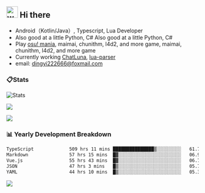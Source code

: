 ## <img alt="wave" src="https://raw.githubusercontent.com/MartinHeinz/MartinHeinz/master/wave.gif" width="30px"> Hi there

- Android（Kotlin/Java）, Typescript, Lua Developer
- Also good at a little Python, C# Also good at a little Python, C#
- Play [osu! mania](https://osu.ppy.sh/users/29808669), maimai, chunithm, l4d2, and more game, maimai, chunithm, l4d2, and more game
- Currently working [ChatLuna](https://github.com/ChatLunaLab), [lua-parser](https://github.com/dingyi222666/lua-parser)
- email: [dingyi222666@foxmail.com](mailto:dingyi222666@foxmail.com)

### 📋Stats

![Stats](https://github-readme-stats.vercel.app/api?username=dingyi222666&show_icons=true&icon_color=47A69E&title_color=47A69E&count_private=true)    

![](https://api.githubtrends.io/user/svg/dingyi222666/langs?time_range=one_year&include_private=True&loc_metric=changed&theme=classic)

![](http://github-profile-summary-cards.vercel.app/api/cards/productive-time?username=dingyi222666&theme=nord_dark&utcOffset=8)

### 📊 Yearly Development Breakdown

<!--START_SECTION:waka-->

```txt
TypeScript             509 hrs 11 mins ███████████████▒░░░░░░░░░   61.70 %
Markdown               57 hrs 15 mins  █▓░░░░░░░░░░░░░░░░░░░░░░░   06.94 %
Vue.js                 55 hrs 43 mins  █▓░░░░░░░░░░░░░░░░░░░░░░░   06.75 %
JSON                   47 hrs 3 mins   █▒░░░░░░░░░░░░░░░░░░░░░░░   05.70 %
YAML                   44 hrs 10 mins  █▒░░░░░░░░░░░░░░░░░░░░░░░   05.35 %
```

<!--END_SECTION:waka-->

![](https://komarev.com/ghpvc/?username=dingyi222666)
